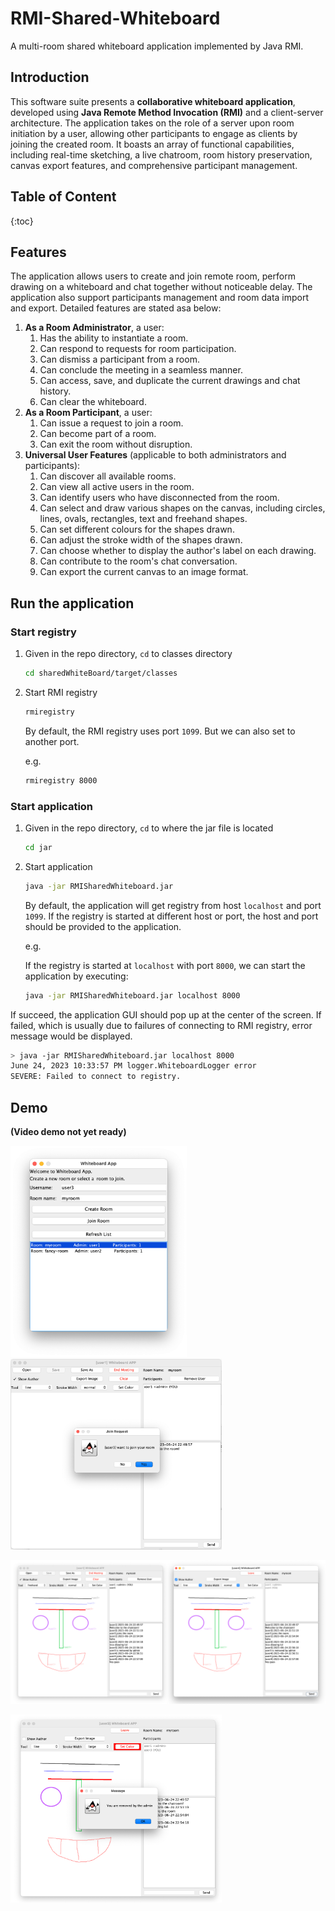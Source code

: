 # RMI-Shared-Whiteboard
A multi-room shared whiteboard application implemented by Java RMI.

## **Introduction**

This software suite presents a **collaborative whiteboard application**, developed using **Java Remote Method Invocation (RMI)** and a client-server architecture. The application takes on the role of a server upon room initiation by a user, allowing other participants to engage as clients by joining the created room. It boasts an array of functional capabilities, including real-time sketching, a live chatroom, room history preservation, canvas export features, and comprehensive participant management.



## **Table of Content**

{:toc}

## **Features**

The application allows users to create and join remote room, perform drawing on a whiteboard and chat together without noticeable delay. The application also support participants management and room data import and export. Detailed features are stated asa below:

1. **As a Room Administrator**, a user:
   1. Has the ability to instantiate a room.
   2. Can respond to requests for room participation.
   3. Can dismiss a participant from a room.
   4. Can conclude the meeting in a seamless manner.
   5. Can access, save, and duplicate the current drawings and chat history.
   6. Can clear the whiteboard.
2. **As a Room Participant**, a user:
   1. Can issue a request to join a room.
   2. Can become part of a room.
   3. Can exit the room without disruption.
3. **Universal User Features** (applicable to both administrators and participants):
   1. Can discover all available rooms.
   2. Can view all active users in the room.
   3. Can identify users who have disconnected from the room.
   4. Can select and draw various shapes on the canvas, including circles, lines, ovals, rectangles, text and freehand shapes.
   5. Can set different colours for the shapes drawn.
   6. Can adjust the stroke width of the shapes drawn.
   7. Can choose whether to display the author's label on each drawing.
   8. Can contribute to the room's chat conversation.
   9. Can export the current canvas to an image format.

### 

## **Run the application**

### Start registry

1. Given in the repo directory, `cd` to classes directory

   ```sh
   cd sharedWhiteBoard/target/classes
   ```

2. Start RMI registry

   ```bash
   rmiregistry
   ```

   By default, the RMI registry uses port `1099`. But we can also set to another port.

   e.g. 

   ```bash
   rmiregistry 8000
   ```

### Start application

1. Given in the repo directory, `cd` to where the jar file is located

   ```bash
   cd jar
   ```

2. Start application

   ```sh
   java -jar RMISharedWhiteboard.jar
   ```

   By default, the application will get registry from host `localhost` and port `1099`. If the registry is started at different host or port, the host and port should be provided to the application.

   e.g. 

   If the registry is started at `localhost` with port `8000`, we can start the application by executing:

   ```sh
   java -jar RMISharedWhiteboard.jar localhost 8000
   ```

If succeed, the application GUI should pop up at the center of the screen. If failed, which is usually due to failures of connecting to RMI registry, error message would be displayed.

```sh
> java -jar RMISharedWhiteboard.jar localhost 8000
June 24, 2023 10:33:57 PM logger.WhiteboardLogger error
SEVERE: Failed to connect to registry.
```



## Demo

**(Video demo not yet ready)**

<img src="images/landing.png" alt="landing" style="zoom: 33%;" />

<img src="images/user-join.png" alt="user-join" style="zoom:33%;" />

![whiteboard](images/whiteboard.png)

<img src="images/user-removed.png" alt="user-removed" style="zoom:33%;" />



